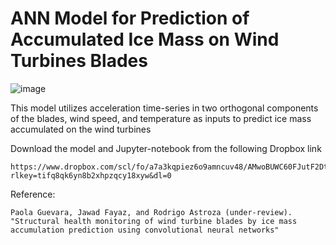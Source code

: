 # ANN Model for Prediction of Accumulated Ice Mass on Wind Turbines Blades


![image](https://github.com/user-attachments/assets/53e99d7b-0e81-40e3-827c-f53f29a8d8f2)


This model utilizes acceleration time-series in two orthogonal components of the blades, wind speed, and temperature as inputs to predict ice mass accumulated on the wind turbines

Download the model and Jupyter-notebook from the following Dropbox link

    https://www.dropbox.com/scl/fo/a7a3kqpiez6o9amncuv48/AMwoBUWC60FJutF2DtIj_Rk?rlkey=tifq8qk6yn8b2xhpzqcy18xyw&dl=0

    
Reference:

    Paola Guevara, Jawad Fayaz, and Rodrigo Astroza (under-review). "Structural health monitoring of wind turbine blades by ice mass accumulation prediction using convolutional neural networks"
